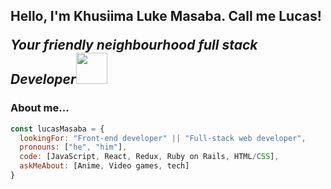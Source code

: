 
<h2> Hello, I'm Khusiima Luke Masaba. Call me Lucas! 
<p><em>Your friendly neighbourhood full stack Developer</em><img src="https://media.giphy.com/media/XGma2iRIHTKkwqRkFl/giphy.gif" width="50"></p>



###  About me...  

```javascript
const lucasMasaba = {
  lookingFor: "Front-end developer" || "Full-stack web developer",
  pronouns: ["he", "him"],
  code: [JavaScript, React, Redux, Ruby on Rails, HTML/CSS],
  askMeAbout: [Anime, Video games, tech]
}
```


<!--
**Lucas-Masaba/Lucas-Masaba** is a ✨ _special_ ✨ repository because its `README.md` (this file) appears on your GitHub profile.

Here are some ideas to get you started:

- 🔭 I’m currently working on ...
- 🌱 I’m currently learning ...
- 👯 I’m looking to collaborate on ...
- 🤔 I’m looking for help with ...
- 💬 Ask me about ...
- 📫 How to reach me: ...
- 😄 Pronouns: ...
- ⚡ Fun fact: ...
-->
